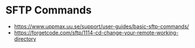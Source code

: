 # SFTP Commands

- https://www.uppmax.uu.se/support/user-guides/basic-sftp-commands/
- https://forgetcode.com/sftp/1114-cd-change-your-remote-working-directory